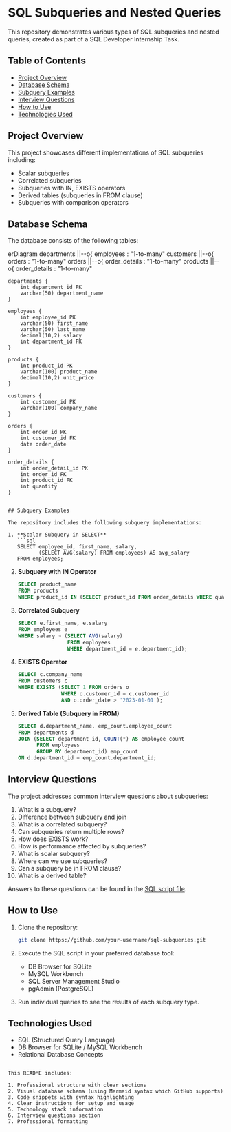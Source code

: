 
# SQL Subqueries and Nested Queries

This repository demonstrates various types of SQL subqueries and nested queries, created as part of a SQL Developer Internship Task.

## Table of Contents
- [Project Overview](#project-overview)
- [Database Schema](#database-schema)
- [Subquery Examples](#subquery-examples)
- [Interview Questions](#interview-questions)
- [How to Use](#how-to-use)
- [Technologies Used](#technologies-used)

## Project Overview

This project showcases different implementations of SQL subqueries including:
- Scalar subqueries
- Correlated subqueries
- Subqueries with IN, EXISTS operators
- Derived tables (subqueries in FROM clause)
- Subqueries with comparison operators

## Database Schema

The database consists of the following tables:

erDiagram
    departments ||--o{ employees : "1-to-many"
    customers ||--o{ orders : "1-to-many"
    orders ||--o{ order_details : "1-to-many"
    products ||--o{ order_details : "1-to-many"
    
    departments {
        int department_id PK
        varchar(50) department_name
    }
    
    employees {
        int employee_id PK
        varchar(50) first_name
        varchar(50) last_name
        decimal(10,2) salary
        int department_id FK
    }
    
    products {
        int product_id PK
        varchar(100) product_name
        decimal(10,2) unit_price
    }
    
    customers {
        int customer_id PK
        varchar(100) company_name
    }
    
    orders {
        int order_id PK
        int customer_id FK
        date order_date
    }
    
    order_details {
        int order_detail_id PK
        int order_id FK
        int product_id FK
        int quantity
    }
```

## Subquery Examples

The repository includes the following subquery implementations:

1. **Scalar Subquery in SELECT**
   ```sql
   SELECT employee_id, first_name, salary,
          (SELECT AVG(salary) FROM employees) AS avg_salary
   FROM employees;
   ```

2. **Subquery with IN Operator**
   ```sql
   SELECT product_name 
   FROM products
   WHERE product_id IN (SELECT product_id FROM order_details WHERE quantity > 3);
   ```

3. **Correlated Subquery**
   ```sql
   SELECT e.first_name, e.salary
   FROM employees e
   WHERE salary > (SELECT AVG(salary) 
                   FROM employees 
                   WHERE department_id = e.department_id);
   ```

4. **EXISTS Operator**
   ```sql
   SELECT c.company_name
   FROM customers c
   WHERE EXISTS (SELECT 1 FROM orders o 
                 WHERE o.customer_id = c.customer_id
                 AND o.order_date > '2023-01-01');
   ```

5. **Derived Table (Subquery in FROM)**
   ```sql
   SELECT d.department_name, emp_count.employee_count
   FROM departments d
   JOIN (SELECT department_id, COUNT(*) AS employee_count
         FROM employees
         GROUP BY department_id) emp_count
   ON d.department_id = emp_count.department_id;
   ```

## Interview Questions

The project addresses common interview questions about subqueries:

1. What is a subquery?
2. Difference between subquery and join
3. What is a correlated subquery?
4. Can subqueries return multiple rows?
5. How does EXISTS work?
6. How is performance affected by subqueries?
7. What is scalar subquery?
8. Where can we use subqueries?
9. Can a subquery be in FROM clause?
10. What is a derived table?

Answers to these questions can be found in the [SQL script file](/subqueries_demo.sql).

## How to Use

1. Clone the repository:
   ```bash
   git clone https://github.com/your-username/sql-subqueries.git
   ```

2. Execute the SQL script in your preferred database tool:
   - DB Browser for SQLite
   - MySQL Workbench
   - SQL Server Management Studio
   - pgAdmin (PostgreSQL)

3. Run individual queries to see the results of each subquery type.

## Technologies Used

- SQL (Structured Query Language)
- DB Browser for SQLite / MySQL Workbench
- Relational Database Concepts

```

This README includes:

1. Professional structure with clear sections
2. Visual database schema (using Mermaid syntax which GitHub supports)
3. Code snippets with syntax highlighting
4. Clear instructions for setup and usage
5. Technology stack information
6. Interview questions section
7. Professional formatting

